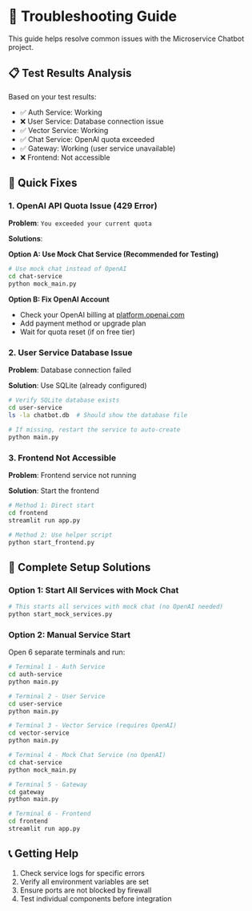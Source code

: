 # 🚨 Troubleshooting Guide

This guide helps resolve common issues with the Microservice Chatbot project.

## 📋 Test Results Analysis

Based on your test results:
- ✅ Auth Service: Working
- ❌ User Service: Database connection issue
- ✅ Vector Service: Working  
- ✅ Chat Service: OpenAI quota exceeded
- ✅ Gateway: Working (user service unavailable)
- ❌ Frontend: Not accessible

## 🔧 Quick Fixes

### 1. OpenAI API Quota Issue (429 Error)

**Problem**: `You exceeded your current quota`

**Solutions**:

**Option A: Use Mock Chat Service (Recommended for Testing)**
```bash
# Use mock chat instead of OpenAI
cd chat-service
python mock_main.py
```

**Option B: Fix OpenAI Account**
- Check your OpenAI billing at [platform.openai.com](https://platform.openai.com/account/billing)
- Add payment method or upgrade plan
- Wait for quota reset (if on free tier)

### 2. User Service Database Issue

**Problem**: Database connection failed

**Solution**: Use SQLite (already configured)
```bash
# Verify SQLite database exists
cd user-service
ls -la chatbot.db  # Should show the database file

# If missing, restart the service to auto-create
python main.py
```

### 3. Frontend Not Accessible

**Problem**: Frontend service not running

**Solution**: Start the frontend
```bash
# Method 1: Direct start
cd frontend
streamlit run app.py

# Method 2: Use helper script
python start_frontend.py
```

## 🚀 Complete Setup Solutions

### Option 1: Start All Services with Mock Chat

```bash
# This starts all services with mock chat (no OpenAI needed)
python start_mock_services.py
```

### Option 2: Manual Service Start

Open 6 separate terminals and run:

```bash
# Terminal 1 - Auth Service
cd auth-service
python main.py

# Terminal 2 - User Service
cd user-service  
python main.py

# Terminal 3 - Vector Service (requires OpenAI)
cd vector-service
python main.py

# Terminal 4 - Mock Chat Service (no OpenAI)
cd chat-service
python mock_main.py

# Terminal 5 - Gateway
cd gateway
python main.py

# Terminal 6 - Frontend
cd frontend
streamlit run app.py
```

## 📞 Getting Help

1. Check service logs for specific errors
2. Verify all environment variables are set
3. Ensure ports are not blocked by firewall
4. Test individual components before integration